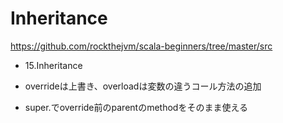 # Inheritance

https://github.com/rockthejvm/scala-beginners/tree/master/src

* 15.Inheritance

* overrideは上書き、overloadは変数の違うコール方法の追加
* super.でoverride前のparentのmethodをそのまま使える
